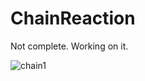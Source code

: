 # ChainReaction
Not complete. Working on it.


![chain1](https://user-images.githubusercontent.com/20863182/33673435-b5e0aff0-dad2-11e7-8db7-1879510c657d.png)
